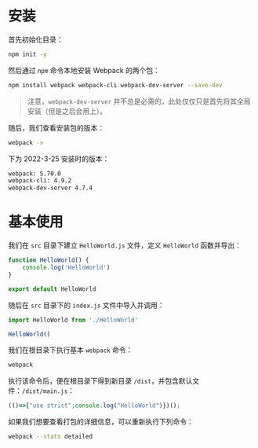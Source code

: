 # 安装

首先初始化目录：

```bash
npm init -y
```

然后通过 `npm` 命令本地安装 Webpack 的两个包：

```bash
npm install webpack webpack-cli webpack-dev-server --save-dev
```

> 注意，`webpack-dev-server` 并不总是必需的，此处仅仅只是首先将其全局安装（但是之后会用上）。

随后，我们查看安装包的版本：

```bash
webpack -v
```

下为 2022-3-25 安装时的版本：

```bash
webpack: 5.70.0
webpack-cli: 4.9.2
webpack-dev-server 4.7.4
```

# 基本使用

我们在 `src` 目录下建立 `HelloWorld.js` 文件，定义 `HelloWorld` 函数并导出：

```js
function HelloWorld() {
    console.log('HelloWorld')
}

export default HelloWorld
```

随后在 `src` 目录下的 `index.js` 文件中导入并调用：

```js
import HelloWorld from './HelloWorld'

HelloWorld()
```

我们在根目录下执行基本 `webpack` 命令：

```bash
webpack
```

执行该命令后，便在根目录下得到新目录 `/dist`，并包含默认文件：`/dist/main.js`：

```js
(()=>{"use strict";console.log("HelloWorld")})();
```

如果我们想要查看打包的详细信息，可以重新执行下列命令：

```bash
webpack --stats detailed
```
